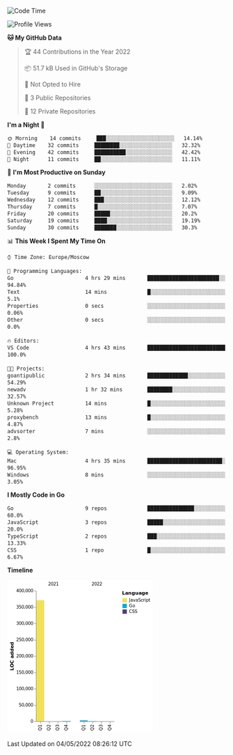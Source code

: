 <!--START_SECTION:waka-->
![Code Time](http://img.shields.io/badge/Code%20Time-291%20hrs%2023%20mins-blue)

![Profile Views](http://img.shields.io/badge/Profile%20Views-0-blue)

**🐱 My GitHub Data** 

> 🏆 44 Contributions in the Year 2022
 > 
> 📦 51.7 kB Used in GitHub's Storage 
 > 
> 🚫 Not Opted to Hire
 > 
> 📜 3 Public Repositories 
 > 
> 🔑 12 Private Repositories  
 > 
**I'm a Night 🦉** 

```text
🌞 Morning    14 commits     ███░░░░░░░░░░░░░░░░░░░░░░   14.14% 
🌆 Daytime    32 commits     ████████░░░░░░░░░░░░░░░░░   32.32% 
🌃 Evening    42 commits     ██████████░░░░░░░░░░░░░░░   42.42% 
🌙 Night      11 commits     ██░░░░░░░░░░░░░░░░░░░░░░░   11.11%

```
📅 **I'm Most Productive on Sunday** 

```text
Monday       2 commits      ░░░░░░░░░░░░░░░░░░░░░░░░░   2.02% 
Tuesday      9 commits      ██░░░░░░░░░░░░░░░░░░░░░░░   9.09% 
Wednesday    12 commits     ███░░░░░░░░░░░░░░░░░░░░░░   12.12% 
Thursday     7 commits      █░░░░░░░░░░░░░░░░░░░░░░░░   7.07% 
Friday       20 commits     █████░░░░░░░░░░░░░░░░░░░░   20.2% 
Saturday     19 commits     ████░░░░░░░░░░░░░░░░░░░░░   19.19% 
Sunday       30 commits     ███████░░░░░░░░░░░░░░░░░░   30.3%

```


📊 **This Week I Spent My Time On** 

```text
⌚︎ Time Zone: Europe/Moscow

💬 Programming Languages: 
Go                       4 hrs 29 mins       ███████████████████████░░   94.84% 
Text                     14 mins             █░░░░░░░░░░░░░░░░░░░░░░░░   5.1% 
Properties               0 secs              ░░░░░░░░░░░░░░░░░░░░░░░░░   0.06% 
Other                    0 secs              ░░░░░░░░░░░░░░░░░░░░░░░░░   0.0%

🔥 Editors: 
VS Code                  4 hrs 43 mins       █████████████████████████   100.0%

🐱‍💻 Projects: 
goantipublic             2 hrs 34 mins       █████████████░░░░░░░░░░░░   54.29% 
newadv                   1 hr 32 mins        ████████░░░░░░░░░░░░░░░░░   32.57% 
Unknown Project          14 mins             █░░░░░░░░░░░░░░░░░░░░░░░░   5.28% 
proxybench               13 mins             █░░░░░░░░░░░░░░░░░░░░░░░░   4.87% 
advsorter                7 mins              ░░░░░░░░░░░░░░░░░░░░░░░░░   2.8%

💻 Operating System: 
Mac                      4 hrs 35 mins       ████████████████████████░   96.95% 
Windows                  8 mins              ░░░░░░░░░░░░░░░░░░░░░░░░░   3.05%

```

**I Mostly Code in Go** 

```text
Go                       9 repos             ███████████████░░░░░░░░░░   60.0% 
JavaScript               3 repos             █████░░░░░░░░░░░░░░░░░░░░   20.0% 
TypeScript               2 repos             ███░░░░░░░░░░░░░░░░░░░░░░   13.33% 
CSS                      1 repo              █░░░░░░░░░░░░░░░░░░░░░░░░   6.67%

```


**Timeline**

![Chart not found](https://raw.githubusercontent.com/jeezft/jeezft/main/charts/bar_graph.png) 


 Last Updated on 04/05/2022 08:26:12 UTC
<!--END_SECTION:waka-->
